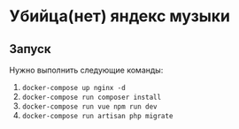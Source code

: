# Убийца(нет) яндекс музыки

## Запуск

Нужно выполнить следующие команды:

1. `docker-compose up nginx -d`
2. `docker-compose run composer install`
2. `docker-compose run vue npm run dev`
3. `docker-compose run artisan php migrate`
